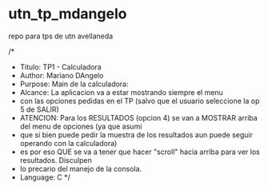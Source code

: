 # utn_tp_mdangelo
repo para tps de utn avellaneda

/*
 * Titulo: TP1 - Calculadora
 * Author: Mariano DAngelo
 * Purpose: Main de la calculadora:
 * Alcance: La aplicacion va a estar mostrando siempre el menu
 * con las opciones pedidas en el TP (salvo que el usuario seleccione la op 5 de SALIR)
 * ATENCION: Para los RESULTADOS (opcion 4) se van a MOSTRAR arriba del menu de opciones (ya que asumi
 * que si bien puede pedir la muestra de los resultados aun puede seguir operando con la calculadora)
 * es por eso QUE se va a tener que hacer "scroll" hacia arriba para ver los resultados. Disculpen
 * lo precario del manejo de la consola.
 * Language:  C
 */
